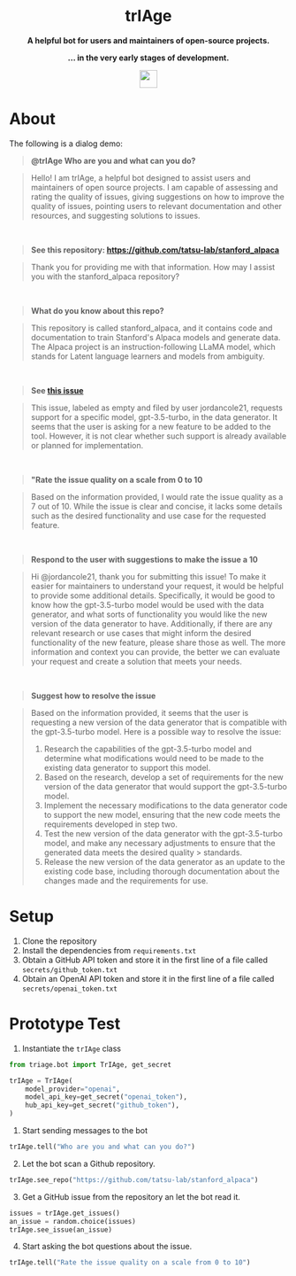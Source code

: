 
<br />
<div align="center">
  <h1>trIAge</h1>



  <p><b>A helpful bot for users and maintainers of open-source projects.</b></p>
  <p><b>... in the very early stages of development.</b></p>


<div align="center">
<img src="https://c.tenor.com/I6kN-6X7nhAAAAAj/loading-buffering.gif" width=32 />
</div>

<div align="left">


# About

The following is a dialog demo:

> **@trIAge Who are you and what can you do?**


> Hello! I am trIAge, a helpful bot designed to assist users and maintainers of open source projects. I am capable of assessing and rating the quality of issues, giving suggestions on how to improve the quality of issues, pointing users to relevant documentation and other resources, and suggesting solutions to issues. 

<br>

> **See this repository: https://github.com/tatsu-lab/stanford_alpaca**


> Thank you for providing me with that information. How may I assist you with the stanford_alpaca repository?

<br>

> **What do you know about this repo?**

> This repository is called stanford_alpaca, and it contains code and documentation to train Stanford's Alpaca models and generate data. The Alpaca project is an instruction-following LLaMA model, which stands for Latent language learners and models from ambiguity. 

<br>

> **See [this issue](https://github.com/tatsu-lab/stanford_alpaca/issues/63)**

> This issue, labeled as empty and filed by user jordancole21, requests support for a specific model, gpt-3.5-turbo, in the data generator. It seems that the user is asking for a new feature to be added to the tool. However, it is not clear whether such support is already available or planned for implementation. 


<br>

> **"Rate the issue quality on a scale from 0 to 10**

> Based on the information provided, I would rate the issue quality as a 7 out of 10. While the issue is clear and concise, it lacks some details such as the desired functionality and use case for the requested feature.

<br>

> **Respond to the user with suggestions to make the issue a 10**

> Hi @jordancole21, thank you for submitting this issue! To make it easier for maintainers to understand your request, it would be helpful to provide some additional details. Specifically, it would be good to know how the gpt-3.5-turbo model would be used with the data generator, and what sorts of functionality you would like the new version of the data generator to have. Additionally, if there are any relevant research or use cases that might inform the desired functionality of the new feature, please share those as well. The more information and context you can provide, the better we can evaluate your request and create a solution that meets your needs.


<br>

> **Suggest how to resolve the issue**

> Based on the information provided, it seems that the user is requesting a new version of the data generator that is compatible with the gpt-3.5-turbo model. Here is a possible way to resolve the issue:
>1. Research the capabilities of the gpt-3.5-turbo model and determine what modifications would need to be made to the existing data generator to support this model.
>2. Based on the research, develop a set of requirements for the new version of the data generator that would support the gpt-3.5-turbo model.
>3. Implement the necessary modifications to the data generator code to support the new model, ensuring that the new code meets the requirements developed in step two.
>4. Test the new version of the data generator with the gpt-3.5-turbo model, and make any necessary adjustments to ensure that the generated data meets the desired quality > standards.
> 5. Release the new version of the data generator as an update to the existing code base, including thorough documentation about the changes made and the requirements for use.
> 


# Setup

1. Clone the repository
2. Install the dependencies from `requirements.txt`
3. Obtain a GitHub API token and store it in the first line of a file called `secrets/github_token.txt` 
4. Obtain an OpenAI API token and store it in the first line of a file called `secrets/openai_token.txt`
  
#  Prototype Test

1. Instantiate the `trIAge` class

```python
from triage.bot import TrIAge, get_secret

trIAge = TrIAge(
    model_provider="openai",
    model_api_key=get_secret("openai_token"),
    hub_api_key=get_secret("github_token"),
)
````

1. Start sending messages to the bot

```python
trIAge.tell("Who are you and what can you do?")
````

2. Let the bot scan a Github repository.

```python
trIAge.see_repo("https://github.com/tatsu-lab/stanford_alpaca")
```

3. Get a GitHub issue from the repository an let the bot read it.

```python
issues = trIAge.get_issues()
an_issue = random.choice(issues)
trIAge.see_issue(an_issue)
````

4. Start asking the bot questions about the issue.

```python
trIAge.tell("Rate the issue quality on a scale from 0 to 10")
```




</div>

